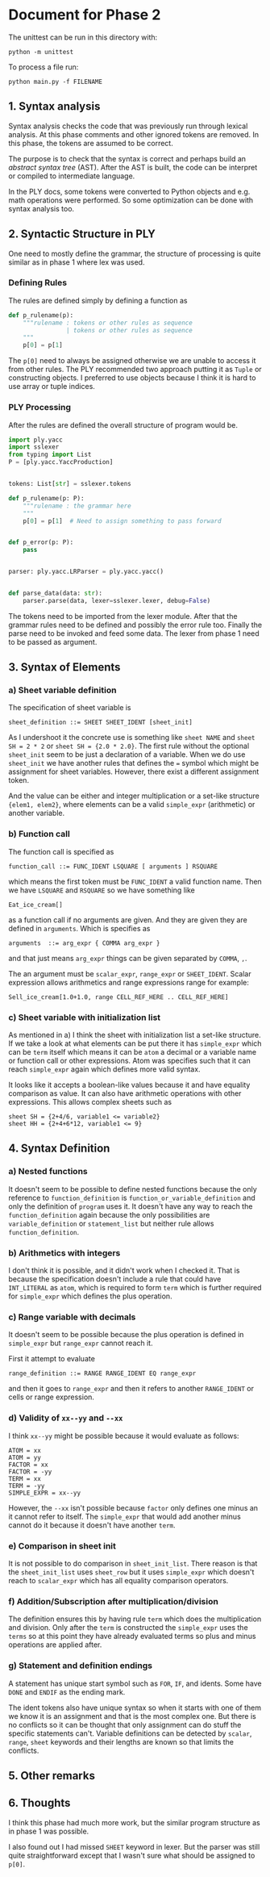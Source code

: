 # Document for Phase 2

The unittest can be run in this directory with:

```
python -m unittest
```

To process a file run:

```
python main.py -f FILENAME
```

## 1. Syntax analysis

Syntax analysis checks the code that was previously run through
lexical analysis. At this phase comments and other ignored tokens are
removed. In this phase, the tokens are assumed to be correct.

The purpose is to check that the syntax is correct and perhaps build an _abstract syntax tree_ (AST).
After the AST is built, the code can be interpret or compiled to intermediate language.

In the PLY docs, some tokens were converted to Python objects and e.g. math operations were performed.
So some optimization can be done with syntax analysis too.


## 2. Syntactic Structure in PLY

One need to mostly define the grammar, the structure of processing
is quite similar as in phase 1 where lex was used.

### Defining Rules

The rules are defined simply by defining a function as

```python
def p_rulename(p):
    """rulename : tokens or other rules as sequence
                | tokens or other rules as sequence
    """
    p[0] = p[1]
```

The `p[0]` need to always be assigned otherwise we are unable
to access it from other rules. The PLY recommended two approach putting
it as `Tuple` or constructing objects. I preferred to use
objects because I think it is hard to use array or tuple indices.

### PLY Processing

After the rules are defined the overall structure of program would be.

```python
import ply.yacc
import sslexer
from typing import List
P = [ply.yacc.YaccProduction]


tokens: List[str] = sslexer.tokens

def p_rulename(p: P):
    """rulename : the grammar here
    """
    p[0] = p[1]  # Need to assign something to pass forward


def p_error(p: P):
    pass


parser: ply.yacc.LRParser = ply.yacc.yacc()


def parse_data(data: str):
    parser.parse(data, lexer=sslexer.lexer, debug=False)
```

The tokens need to be imported from the lexer module.
After that the grammar rules need to be defined and possibly the error rule too.
Finally the parse need to be invoked and feed some data.
The lexer from phase 1 need to be passed as argument.


## 3. Syntax of Elements

### a) Sheet variable definition

The specification of sheet variable is

```
sheet_definition ::= SHEET SHEET_IDENT [sheet_init]
```

As I undershoot it the concrete use is something like `sheet NAME` and `sheet SH = 2 * 2` or `sheet SH = {2.0 * 2.0}`.
The first rule without the optional `sheet_init` seem to be just
a declaration of a variable.
When we do use `sheet_init` we have another rules that defines the `=` symbol which might be
assignment for sheet variables. However, there exist a different assignment token.

And the value can be either and integer multiplication or
a set-like structure `{elem1, elem2}`, where elements can be a valid `simple_expr` (arithmetic) or another variable. 

### b) Function call

The function call is specified as

```
function_call ::= FUNC_IDENT LSQUARE [ arguments ] RSQUARE
```

which means the first token must be `FUNC_IDENT` a valid function name.
Then we have `LSQUARE` and `RSQUARE` so we have something like 

```
Eat_ice_cream[]
```

as a function call if no arguments are given. And they are given they
are defined in `arguments`. Which is specifies as

```
arguments  ::= arg_expr { COMMA arg_expr }
```

and that just means `arg_expr` things can be given separated by `COMMA`, `,`.

The an argument must be `scalar_expr`, `range_expr` or `SHEET_IDENT`.
Scalar expression allows arithmetics and range expressions range for example:

```
Sell_ice_cream[1.0+1.0, range CELL_REF_HERE .. CELL_REF_HERE]
```

### c) Sheet variable with initialization list

As mentioned in a) I think the sheet with initialization list a set-like structure.
If we take a look at what elements can be put there it has
`simple_expr` which can be `term` itself which means it can be `atom` a decimal or a variable name or function call or
other expressions. Atom was specifies such that it can reach `simple_expr` again which defines more valid syntax.

It looks like it accepts a boolean-like values because it and have equality comparison as value.
It can also have arithmetic operations with other expressions. This allows complex sheets such as

```
sheet SH = {2+4/6, variable1 <= variable2}
sheet HH = {2+4+6*12, variable1 <= 9}
```

## 4. Syntax Definition

### a) Nested functions

It doesn't seem to be possible to define nested functions because the only reference to
`function_definition` is `function_or_variable_definition` and 
only the definition of `program` uses it. It doesn't have any way to reach
the `function_definition` again because the only possibilities
are `variable_definition` or `statement_list` but neither rule allows
`function_definition`.

### b) Arithmetics with integers

I don't think it is possible, and it didn't work when I checked it.
That is because the specification doesn't include a rule that
could have `INT_LITERAL` as `atom`, which is required to form `term` which is further 
required for `simple_expr` which defines the plus operation.

### c) Range variable with decimals

It doesn't seem to be possible because the plus operation is defined in
`simple_expr` but `range_expr` cannot reach it.

First it attempt to evaluate

```
range_definition ::= RANGE RANGE_IDENT EQ range_expr
```

and then it goes to `range_expr` and then it refers to another `RANGE_IDENT` or cells or range expression.


### d) Validity of `xx--yy` and `--xx`

I think `xx--yy` might be possible because it would evaluate
as follows:

```
ATOM = xx
ATOM = yy
FACTOR = xx
FACTOR = -yy
TERM = xx
TERM = -yy
SIMPLE_EXPR = xx--yy
```

However, the `--xx` isn't possible because `factor` only defines
one minus an it cannot refer to itself. The `simple_expr` that would add 
another minus cannot do it because it doesn't have another `term`.

### e) Comparison in sheet init

It is not possible to do comparison in `sheet_init_list`.
There reason is that the `sheet_init_list` uses `sheet_row` but
it uses `simple_expr` which doesn't reach to `scalar_expr` which has
all equality comparison operators.

### f) Addition/Subscription after multiplication/division

The definition ensures this by having rule `term` which does
the multiplication and division.
Only after the `term` is constructed the `simple_expr` uses
the `terms` so at this point they have already evaluated terms
so plus and minus operations are applied after.

### g) Statement and definition endings

A statement has unique start symbol such as `FOR`, `IF`, and idents.
Some have `DONE` and `ENDIF` as the ending mark.

The ident tokens also have unique syntax so when it starts with one of them
we know it is an assignment and that is the most complex one. But
there is no conflicts so it can be thought that only assignment can do stuff the specific
statements can't. Variable definitions can be detected by `scalar`, `range`, `sheet` keywords and their lengths
are known so that limits the conflicts.

## 5. Other remarks

## 6. Thoughts

I think this phase had much more work, but the similar 
program structure as in phase 1 was possible.

I also found out I had missed `SHEET` keyword in lexer.
But the parser was still quite straightforward except that
I wasn't sure what should be assigned to `p[0]`.
